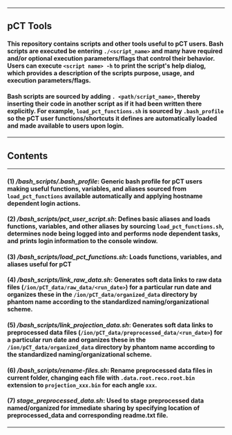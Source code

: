 --------------------------------------------------------------------------------------------------------------------------------------
pCT Tools
--------------------------------------------------------------------------------------------------------------------------------------

#### This repository contains scripts and other tools useful to pCT users.  Bash scripts are executed be entering `./<script_name>` and many have required and/or optional execution parameters/flags that control their behavior.  Users can execute `<script name> -h` to print the script's help dialog, which provides a description of the scripts purpose, usage, and execution parameters/flags.    

#### Bash scripts are sourced by adding `. <path/script_name>`, thereby inserting their code in another script as if it had been written there explicitly.  For example, `load_pct_functions.sh` is sourced by `.bash_profile` so the pCT user functions/shortcuts it defines are automatically loaded and made available to users upon login.
--------------------------------------------------------------------------------------------------------------------------------------
## Contents 
--------------------------------------------------------------------------------------------------------------------------------------
#### **(1)** **_/bash_scripts/.bash_profile_**:              Generic bash profile for pCT users making useful functions, variables, and aliases sourced from `load_pct_functions` available automatically and applying hostname dependent login actions.  
#### **(2)** **_/bash_scripts/pct_user_script.sh_**:              Defines basic aliases and loads functions, variables, and other aliases by sourcing `load_pct_functions.sh`, determines node being logged into and performs node dependent tasks, and prints login information to the console window.  
#### **(3)** **_/bash_scripts/load_pct_functions.sh_**:              Loads functions, variables, and aliases useful for pCT    
#### **(4)** **_/bash_scripts/link_raw_data.sh_**:                    Generates soft data links to raw data files (`/ion/pCT_data/raw_data/<run_date>`) for a particular run date and organizes these in the `/ion/pCT_data/organized_data` directory by phantom name according to the standardized naming/organizational scheme.    
#### **(5)** **_/bash_scripts/link_projection_data.sh_**:             Generates soft data links to preprocessed data files (`/ion/pCT_data/preprocessed_data/<run_date>`) for a particular run date and organizes these in the `/ion/pCT_data/organized_data` directory by phantom name according to the standardized naming/organizational scheme.    
#### **(6)** **_/bash_scripts/rename-files.sh_**:                     Rename preprocessed data files in current folder, changing each file with `.data.root.reco.root.bin` extension to `projection_xxx.bin` for each angle `xxx`.     
#### **(7)** **_stage_preprocessed_data.sh_**:                       Used to stage preprocessed data named/organized for immediate sharing by specifying location of preprocessed_data and corresponding readme.txt file.      
--------------------------------------------------------------------------------------------------------------------------------------

